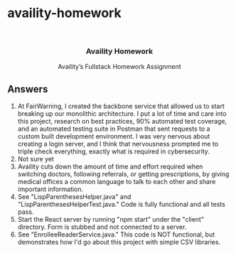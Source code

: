 # availity-homework

<!--
*** Thanks for checking out the Best-README-Template. If you have a suggestion
*** that would make this better, please fork the repo and create a pull request
*** or simply open an issue with the tag "enhancement".
*** Thanks again! Now go create something AMAZING! :D
***
***
***
*** To avoid retyping too much info. Do a search and replace for the following:
*** github_username, repo_name, twitter_handle, email, project_title, project_description
-->


<br />
<p align="center">

  <h3 align="center">Availity Homework</h3>

  <p align="center">
    Availity’s Fullstack Homework Assignment
  </p>
</p>

## Answers
1. At FairWarning, I created the backbone service that allowed us to start breaking up our monolithic architecture. I put a lot of time and care into this project, research on best practices, 90% automated test coverage, and an automated testing suite in Postman that sent requests to a custom built development environment. I was very nervous about creating a login server, and I think that nervousness prompted me to triple check everything, exactly what is required in cybersecurity. 
2. Not sure yet
3. Availity cuts down the amount of time and effort required when switching doctors, following referrals, or getting prescriptions, by giving medical offices a common language to talk to each other and share important information.
4. See "LispParenthesesHelper.java" and "LispParenthesesHelperTest.java." Code is fully functional and all tests pass. 
5. Start the React server by running "npm start" under the "client" directory. Form is stubbed and not connected to a server. 
6. See "EnrolleeReaderService.java." This code is NOT functional, but demonstrates how I'd go about this project with simple CSV libraries. 

